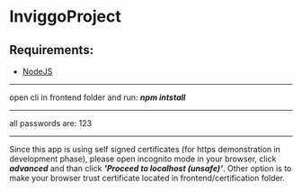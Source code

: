 # InviggoProject
## Requirements:
- [NodeJS](https://nodejs.org/en/)

<hr>

open cli in frontend folder and run:
***npm intstall***

<hr>
all passwords are: 123
<hr>

Since this app is using self signed certificates (for https demonstration in development phase), please open incognito mode in your browser, click ***advanced*** and than click 
***'Proceed to localhost (unsafe)'***.
Other option is to make your browser trust certificate located in frontend/certification folder.
